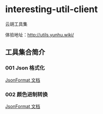 # interesting-util-client

云胡工具集

体验地址：http://utils.yunhu.wiki/

## 工具集合简介
### 001 Json 格式化
[JsonFormat 文档](docs/JsonFormat.md)

### 002 颜色进制转换
[JsonFormat 文档](docs/JsonFormat.md)
